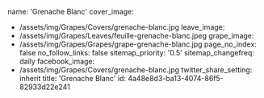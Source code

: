 name: 'Grenache Blanc'
cover_image:
  - /assets/img/Grapes/Covers/grenache-blanc.jpg
leave_image:
  - /assets/img/Grapes/Leaves/feuille-grenache-blanc.jpeg
grape_image:
  - /assets/img/Grapes/Grapes/grape-grenache-blanc.jpg
page_no_index: false
no_follow_links: false
sitemap_priority: '0.5'
sitemap_changefreq: daily
facebook_image:
  - /assets/img/Grapes/Covers/grenache-blanc.jpg
twitter_share_setting: inherit
title: 'Grenache Blanc'
id: 4a48e8d3-ba13-4074-86f5-82933d22e241
